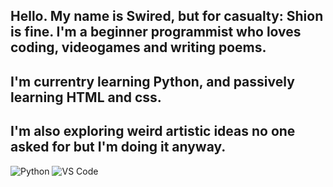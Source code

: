 ## Hello. My name is Swired, but for casualty: Shion is fine. I'm a beginner programmist who loves coding, videogames and writing poems.
## I'm currentry learning Python, and passively learning HTML and css.
## I'm also exploring weird artistic ideas no one asked for but I'm doing it anyway.
![Python](https://img.shields.io/badge/-Python-black?style=flat-square&logo=python) 
![VS Code](https://img.shields.io/badge/-VS%20Code-black?style=flat-square&logo=visual-studio-code)

